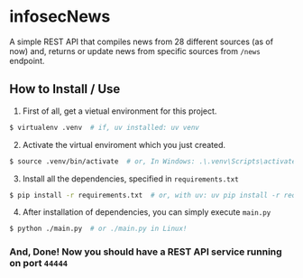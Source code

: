 # infosecNews

A simple REST API that compiles news from 28 different sources (as of now) and, returns or update news from specific sources from `/news` endpoint.

## How to Install / Use
1) First of all, get a vietual environment for this project.
```sh
$ virtualenv .venv  # if, uv installed: uv venv
```
2) Activate the virtual enviroment which you just created.
```sh
$ source .venv/bin/activate  # or, In Windows: .\.venv\Scripts\activate
```
3) Install all the dependencies, specified in `requirements.txt`
```sh
$ pip install -r requirements.txt  # or, with uv: uv pip install -r requirements.txt
```
4) After installation of dependencies, you can simply execute `main.py`
```sh
$ python ./main.py  # or ./main.py in Linux!
```

### And, Done! Now you should have a REST API service running on port `44444`
